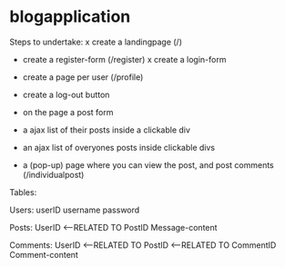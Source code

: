 # blogapplication

Steps to undertake:
x create a landingpage       (/)       
- create a register-form     (/register)
x create a login-form


- create a page per user     (/profile)
- create a log-out button
- on the page a post form
- a ajax list of their posts inside a clickable div
- an ajax list of overyones posts inside clickable divs


- a (pop-up) page where you can view the post, and post comments    (/individualpost)


Tables:

Users: 
userID
username
password

Posts:
UserID     <--RELATED TO
PostID
Message-content

Comments:
UserID       <--RELATED TO
PostID        <--RELATED TO
CommentID
Comment-content